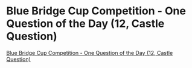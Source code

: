 # Blue Bridge Cup Competition - One Question of the Day (12, Castle Question)
[Blue Bridge Cup Competition - One Question of the Day (12, Castle Question)](https://aiwithcloud.com/2022/09/15/blue_bridge_cup_competition___one_question_of_the_day_12_castle_question/)